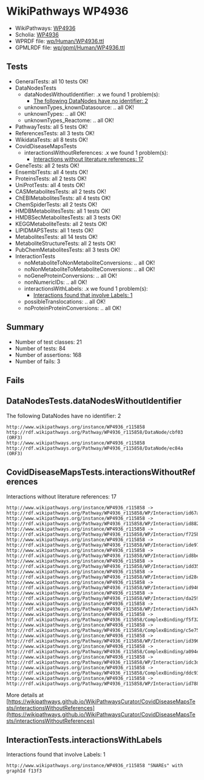 # WikiPathways WP4936

* WikiPathways: [WP4936](https://identifiers.org/wikipathways:WP4936)
* Scholia: [WP4936](https://scholia.toolforge.org/wikipathways/WP4936)
* WPRDF file: [wp/Human/WP4936.ttl](../wp/Human/WP4936.ttl)
* GPMLRDF file: [wp/gpml/Human/WP4936.ttl](../wp/gpml/Human/WP4936.ttl)

## Tests
* GeneralTests: all 10 tests OK!
* DataNodesTests
    * dataNodesWithoutIdentifier: .x we found 1 problem(s):
        * [The following DataNodes have no identifier: 2](#d2d32fa1)
    * unknownTypes_knownDatasource: .. all OK!
    * unknownTypes: .. all OK!
    * unknownTypes_Reactome: .. all OK!
* PathwayTests: all 5 tests OK!
* ReferencesTests: all 3 tests OK!
* WikidataTests: all 8 tests OK!
* CovidDiseaseMapsTests
    * interactionsWithoutReferences: .x we found 1 problem(s):
        * [Interactions without literature references: 17](#9701cce8)
* GeneTests: all 2 tests OK!
* EnsemblTests: all 4 tests OK!
* ProteinsTests: all 2 tests OK!
* UniProtTests: all 4 tests OK!
* CASMetabolitesTests: all 2 tests OK!
* ChEBIMetabolitesTests: all 4 tests OK!
* ChemSpiderTests: all 2 tests OK!
* HMDBMetabolitesTests: all 1 tests OK!
* HMDBSecMetabolitesTests: all 3 tests OK!
* KEGGMetaboliteTests: all 2 tests OK!
* LIPIDMAPSTests: all 1 tests OK!
* MetabolitesTests: all 14 tests OK!
* MetaboliteStructureTests: all 2 tests OK!
* PubChemMetabolitesTests: all 3 tests OK!
* InteractionTests
    * noMetaboliteToNonMetaboliteConversions: .. all OK!
    * noNonMetaboliteToMetaboliteConversions: .. all OK!
    * noGeneProteinConversions: .. all OK!
    * nonNumericIDs: .. all OK!
    * interactionsWithLabels: .x we found 1 problem(s):
        * [Interactions found that involve Labels: 1](#630d2678)
    * possibleTranslocations: .. all OK!
    * noProteinProteinConversions: .. all OK!


## Summary

* Number of test classes: 21
* Number of tests: 84
* Number of assertions: 168
* Number of fails: 3

## Fails

<a name="d2d32fa1" />

## DataNodesTests.dataNodesWithoutIdentifier

The following DataNodes have no identifier: 2
```
http://www.wikipathways.org/instance/WP4936_r115858 http://rdf.wikipathways.org/Pathway/WP4936_r115858/DataNode/cbf03 (ORF3)
http://www.wikipathways.org/instance/WP4936_r115858 http://rdf.wikipathways.org/Pathway/WP4936_r115858/DataNode/ec84a (ORF3)
```

<a name="9701cce8" />

## CovidDiseaseMapsTests.interactionsWithoutReferences

Interactions without literature references: 17
```
http://www.wikipathways.org/instance/WP4936_r115858 -> http://rdf.wikipathways.org/Pathway/WP4936_r115858/WP/Interaction/id67a2f315
http://www.wikipathways.org/instance/WP4936_r115858 -> http://rdf.wikipathways.org/Pathway/WP4936_r115858/WP/Interaction/id8825c1d0
http://www.wikipathways.org/instance/WP4936_r115858 -> http://rdf.wikipathways.org/Pathway/WP4936_r115858/WP/Interaction/f725b
http://www.wikipathways.org/instance/WP4936_r115858 -> http://rdf.wikipathways.org/Pathway/WP4936_r115858/WP/Interaction/ide9784478
http://www.wikipathways.org/instance/WP4936_r115858 -> http://rdf.wikipathways.org/Pathway/WP4936_r115858/WP/Interaction/id8be830b7
http://www.wikipathways.org/instance/WP4936_r115858 -> http://rdf.wikipathways.org/Pathway/WP4936_r115858/WP/Interaction/idd35c42c0
http://www.wikipathways.org/instance/WP4936_r115858 -> http://rdf.wikipathways.org/Pathway/WP4936_r115858/WP/Interaction/id28c533ea
http://www.wikipathways.org/instance/WP4936_r115858 -> http://rdf.wikipathways.org/Pathway/WP4936_r115858/WP/Interaction/id94635bcc
http://www.wikipathways.org/instance/WP4936_r115858 -> http://rdf.wikipathways.org/Pathway/WP4936_r115858/WP/Interaction/da259
http://www.wikipathways.org/instance/WP4936_r115858 -> http://rdf.wikipathways.org/Pathway/WP4936_r115858/WP/Interaction/id47e9ee53
http://www.wikipathways.org/instance/WP4936_r115858 -> http://rdf.wikipathways.org/Pathway/WP4936_r115858/ComplexBinding/f5f32
http://www.wikipathways.org/instance/WP4936_r115858 -> http://rdf.wikipathways.org/Pathway/WP4936_r115858/ComplexBinding/c5e75
http://www.wikipathways.org/instance/WP4936_r115858 -> http://rdf.wikipathways.org/Pathway/WP4936_r115858/WP/Interaction/id396f48b2
http://www.wikipathways.org/instance/WP4936_r115858 -> http://rdf.wikipathways.org/Pathway/WP4936_r115858/ComplexBinding/a094e
http://www.wikipathways.org/instance/WP4936_r115858 -> http://rdf.wikipathways.org/Pathway/WP4936_r115858/WP/Interaction/idc3daa4b8
http://www.wikipathways.org/instance/WP4936_r115858 -> http://rdf.wikipathways.org/Pathway/WP4936_r115858/ComplexBinding/ddc93
http://www.wikipathways.org/instance/WP4936_r115858 -> http://rdf.wikipathways.org/Pathway/WP4936_r115858/WP/Interaction/id788d6f1c
```

More details at [https://wikipathways.github.io/WikiPathwaysCurator/CovidDiseaseMapsTests/interactionsWithoutReferences](https://wikipathways.github.io/WikiPathwaysCurator/CovidDiseaseMapsTests/interactionsWithoutReferences)

<a name="630d2678" />

## InteractionTests.interactionsWithLabels

Interactions found that involve Labels: 1
```
http://www.wikipathways.org/instance/WP4936_r115858 "SNAREs" with graphId f13f3
```

